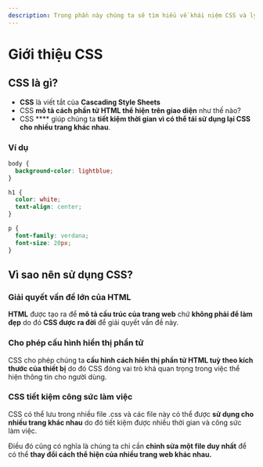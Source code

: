```yaml
---
description: Trong phần này chúng ta sẽ tìm hiểu về khái niệm CSS và lý do sử dụng CSS
---
```


# Giới thiệu CSS

## CSS là gì?

* **CSS** là viết tắt của **Cascading Style Sheets**
* CSS **mô tả cách phần tử HTML thể hiện** **trên giao diện** như thế nào?
* CSS **** giúp chúng ta **tiết kiệm thời gian vì có thể tái sử dụng lại CSS cho nhiều trang khác nhau**.

### Ví dụ

```css
body {
  background-color: lightblue;
}

h1 {
  color: white;
  text-align: center;
}

p {
  font-family: verdana;
  font-size: 20px;
}
```

## Vì sao nên sử dụng CSS?

### Giải quyết vấn đề lớn của HTML

**HTML** được tạo ra để **mô tả cấu trúc của trang web** chứ **không phải để làm đẹp** do đó **CSS được ra đời** để giải quyết vấn đề này.

### Cho phép cấu hình hiển thị phần tử

CSS cho phép chúng ta **cấu hình cách hiển thị phần tử HTML tuỳ theo kích thước của thiết bị** do đó CSS đóng vai trò khá quan trọng trong việc thể hiện thông tin cho người dùng.

### CSS tiết kiệm công sức làm việc

CSS có thể lưu trong nhiều file .css và các file này có thể được **sử dụng cho nhiều trang khác nhau** do đó tiết kiệm được nhiều thời gian và công sức làm việc.

Điều đó cũng có nghĩa là chúng ta chỉ cần **chỉnh sửa một file duy nhất** để có thể **thay đổi cách thể hiện của nhiều trang web khác nhau.**
